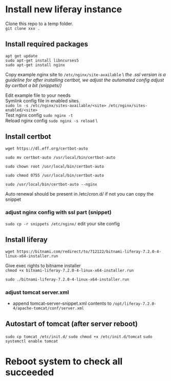 # Install new liferay instance

Clone this repo to a temp folder. \
`git clone xxx .`

## Install required packages
`apt get update` \
`sudo apt-get install libncurses5` \
`sudo apt-get install nginx`

Copy example nginx site to `/etc/nginx/site-available` \ 
_the .ssl version is a guideline for after installing certbot, we adjust the automated config adjust by certbot a bit (snippets/)_  

Edit example file to your needs \
Symlink config file in enabled sites. \
`sudo ln -s /etc/nginx/sites-available/<site> /etc/nginx/sites-enabled/<site>` \
Test nginx config
`sudo nginx -t` \
Reload nginx config
`sudo nginx -s reload` \

## Install certbot
`wget https://dl.eff.org/certbot-auto`

`sudo mv certbot-auto /usr/local/bin/certbot-auto`

`sudo chown root /usr/local/bin/certbot-auto`

`sudo chmod 0755 /usr/local/bin/certbot-auto`

`sudo /usr/local/bin/certbot-auto --nginx`

Auto renewal should be present in /etc/cron.d/<certbot> if not you can copy the snippet

### adjust nginx config with ssl part (snippet)
`sudo cp -r snippets /etc/nginx/` 
edit your site config

## Install liferay
`wget https://bitnami.com/redirect/to/712122/bitnami-liferay-7.2.0-4-linux-x64-installer.run` 

Give exec rights to bitname installer \
`chmod +x bitnami-liferay-7.2.0-4-linux-x64-installer.run`

`sudo ./bitnami-liferay-7.2.0-4-linux-x64-installer.run`

### adjust tomcat server.xml
- append tomcat-server-snippet.xml contents to `/opt/liferay-7.2.0-4/apache-tomcat/conf/server.xml`

## Autostart of tomcat (after server reboot)
`sudo cp tomcat /etc/init.d/`
`sudo chmod +x /etc/init.d/tomcat`
`sudo systemctl enable tomcat`

# Reboot system to check all succeeded
